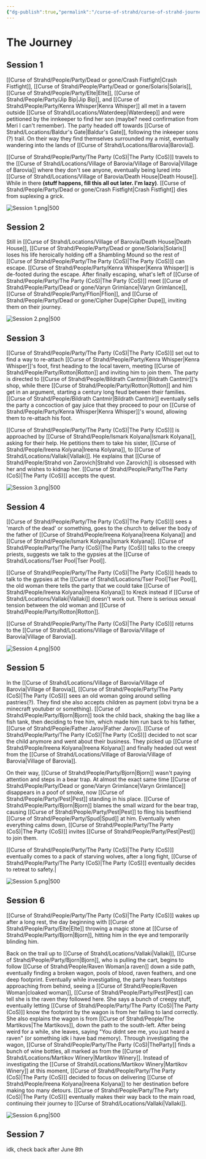 ```yaml
---
{"dg-publish":true,"permalink":"/curse-of-strahd/curse-of-strahd-journey/","tags":["gardenEntry"]}
---
```


# The Journey
## Session 1
[[Curse of Strahd/People/Party/Dead or gone/Crash Fistfight\|Crash Fistfight]], [[Curse of Strahd/People/Party/Dead or gone/Solaris\|Solaris]], [[Curse of Strahd/People/Party/Elte\|Elte]], [[Curse of Strahd/People/Party/Jip Bip\|Jip Bip]], and [[Curse of Strahd/People/Party/Kenra Whisper\|Kenra Whisper]] all met in a tavern outside [[Curse of Strahd/Locations/Waterdeep\|Waterdeep]] and were petitioned by the innkeeper to find her son (maybe? need confirmation from Meri I can't remember). The party headed off towards [[Curse of Strahd/Locations/Baldur's Gate\|Baldur's Gate]], following the inkeeper sons (?) trail.
On their way they find themselves surrounded my a mist, eventually wandering into the lands of [[Curse of Strahd/Locations/Barovia\|Barovia]]. 

[[Curse of Strahd/People/Party/The Party (CoS)\|The Party (CoS)]] travels to the [[Curse of Strahd/Locations/Village of Barovia/Village of Barovia\|Village of Barovia]] where they don't see anyone, eventually being lured into [[Curse of Strahd/Locations/Village of Barovia/Death House\|Death House]]. While in there **(stuff happens, fill this all out later. I'm lazy)**. [[Curse of Strahd/People/Party/Dead or gone/Crash Fistfight\|Crash Fistfight]] dies from suplexing a grick.

![Session 1.png|500](/img/user/Curse%20of%20Strahd/Images/Maps/Session%201.png)
## Session 2
Still in [[Curse of Strahd/Locations/Village of Barovia/Death House\|Death House]], [[Curse of Strahd/People/Party/Dead or gone/Solaris\|Solaris]] loses his life heroically holding off a Shambling Mound so the rest of [[Curse of Strahd/People/Party/The Party (CoS)\|The Party (CoS)]] can escape. [[Curse of Strahd/People/Party/Kenra Whisper\|Kenra Whisper]] is de-footed during the escape. After finally escaping, what's left of [[Curse of Strahd/People/Party/The Party (CoS)\|The Party (CoS)]] meet [[Curse of Strahd/People/Party/Dead or gone/Varyn Grimlance\|Varyn Grimlance]], [[Curse of Strahd/People/Party/Ffion\|Ffion]], and [[Curse of Strahd/People/Party/Dead or gone/Cipher Dupe\|Cipher Dupe]], inviting them on their journey.

![Session 2.png|500](/img/user/Curse%20of%20Strahd/Images/Maps/Session%202.png)
## Session 3
[[Curse of Strahd/People/Party/The Party (CoS)\|The Party (CoS)]] set out to find a way to re-attach [[Curse of Strahd/People/Party/Kenra Whisper\|Kenra Whisper]]'s foot, first heading to the local tavern, meeting [[Curse of Strahd/People/Party/Rotton\|Rotton]] and inviting him to join them. The party is directed to [[Curse of Strahd/People/Bildrath Cantmir\|Bildrath Cantmir]]'s shop, while there [[Curse of Strahd/People/Party/Rotton\|Rotton]] and him get in an argument, starting a century long feud between their families. [[Curse of Strahd/People/Bildrath Cantmir\|Bildrath Cantmir]] eventually sells the party a concoction of gay juice that they proceed to pour on [[Curse of Strahd/People/Party/Kenra Whisper\|Kenra Whisper]]'s wound, allowing them to re-attach his foot.

[[Curse of Strahd/People/Party/The Party (CoS)\|The Party (CoS)]] is approached by [[Curse of Strahd/People/Ismark Kolyana\|Ismark Kolyana]], asking for their help. He petitions them to take his sister, [[Curse of Strahd/People/Ireena Kolyana\|Ireena Kolyana]], to [[Curse of Strahd/Locations/Vallaki\|Vallaki]]. He explains that [[Curse of Strahd/People/Strahd von Zarovich\|Strahd von Zarovich]] is obsessed with her and wishes to kidnap her. [[Curse of Strahd/People/Party/The Party (CoS)\|The Party (CoS)]] accepts the quest.

![Session 3.png|500](/img/user/Curse%20of%20Strahd/Images/Maps/Session%203.png)
## Session 4
[[Curse of Strahd/People/Party/The Party (CoS)\|The Party (CoS)]] sees a 'march of the dead' or something, goes to the church to deliver the body of the father of [[Curse of Strahd/People/Ireena Kolyana\|Ireena Kolyana]] and [[Curse of Strahd/People/Ismark Kolyana\|Ismark Kolyana]]. [[Curse of Strahd/People/Party/The Party (CoS)\|The Party (CoS)]] talks to the creepy priests, suggests we talk to the gypsies at the [[Curse of Strahd/Locations/Tser Pool\|Tser Pool]].

[[Curse of Strahd/People/Party/The Party (CoS)\|The Party (CoS)]] heads to talk to the gypsies at the [[Curse of Strahd/Locations/Tser Pool\|Tser Pool]], the old woman there tells the party that we could take [[Curse of Strahd/People/Ireena Kolyana\|Ireena Kolyana]] to Krezk instead if [[Curse of Strahd/Locations/Vallaki\|Vallaki]] doesn't work out. There is serious sexual tension between the old woman and [[Curse of Strahd/People/Party/Rotton\|Rotton]]. 

[[Curse of Strahd/People/Party/The Party (CoS)\|The Party (CoS)]] returns to the [[Curse of Strahd/Locations/Village of Barovia/Village of Barovia\|Village of Barovia]].

![Session 4.png|500](/img/user/Curse%20of%20Strahd/Images/Maps/Session%204.png)
## Session 5
In the [[Curse of Strahd/Locations/Village of Barovia/Village of Barovia\|Village of Barovia]], [[Curse of Strahd/People/Party/The Party (CoS)\|The Party (CoS)]] sees an old woman going around selling pastries(?). They find she also accepts children as payment (obvi tryna be a minecraft youtuber or something). [[Curse of Strahd/People/Party/Bjorn\|Bjorn]] took the child back, shaking the bag like a fish tank, then deciding to free him, which made him run back to his father, [[Curse of Strahd/People/Father Jarov\|Father Jarov]]. [[Curse of Strahd/People/Party/The Party (CoS)\|The Party (CoS)]] decided to not scar the child anymore and went about their business. They picked up [[Curse of Strahd/People/Ireena Kolyana\|Ireena Kolyana]] and finally headed out west from the [[Curse of Strahd/Locations/Village of Barovia/Village of Barovia\|Village of Barovia]].

On their way, [[Curse of Strahd/People/Party/Bjorn\|Bjorn]] wasn't paying attention and steps in a bear trap. At almost the exact same time [[Curse of Strahd/People/Party/Dead or gone/Varyn Grimlance\|Varyn Grimlance]] disappears in a poof of smoke, now [[Curse of Strahd/People/Party/Pest\|Pest]] standing in his place. [[Curse of Strahd/People/Party/Bjorn\|Bjorn]] blames the small wizard for the bear trap, causing [[Curse of Strahd/People/Party/Pest\|Pest]] to fling his bestfriend [[Curse of Strahd/People/Party/Spud\|Spud]] at him. Eventually when everything calms down, [[Curse of Strahd/People/Party/The Party (CoS)\|The Party (CoS)]] invites [[Curse of Strahd/People/Party/Pest\|Pest]] to join them.

[[Curse of Strahd/People/Party/The Party (CoS)\|The Party (CoS)]] eventually comes to a pack of starving wolves, after a long fight, [[Curse of Strahd/People/Party/The Party (CoS)\|The Party (CoS)]] eventually decides to retreat to safety.|

![Session 5.png|500](/img/user/Curse%20of%20Strahd/Images/Maps/Session%205.png)
## Session 6
[[Curse of Strahd/People/Party/The Party (CoS)\|The Party (CoS)]] wakes up after a long rest, the day beginning with [[Curse of Strahd/People/Party/Elte\|Elte]] throwing a magic stone at [[Curse of Strahd/People/Party/Bjorn\|Bjorn]], hitting him in the eye and temporarily blinding him. 

Back on the trail up to [[Curse of Strahd/Locations/Vallaki\|Vallaki]], [[Curse of Strahd/People/Party/Bjorn\|Bjorn]], who is pulling the cart, begins to follow [[Curse of Strahd/People/Raven Woman\|a raven]] down a side path, eventually finding a broken wagon, pools of blood, raven feathers, and one deep footprint. Eventually while investigating, the party hears footsteps approaching from behind, seeing a [[Curse of Strahd/People/Raven Woman\|cloaked woman]], [[Curse of Strahd/People/Party/Pest\|Pest]] can tell she is the raven they followed here. She says a bunch of creepy stuff, eventually letting [[Curse of Strahd/People/Party/The Party (CoS)\|The Party (CoS)]] know the footprint by the wagon is from her failing to land correctly. She also explains the wagon is from [[Curse of Strahd/People/The Martikovs\|The Martikovs]], down the path to the south-left. After being weird for a while, she leaves, saying "You didnt see me, you just heard a raven" (or something idk i have bad memory). Through investigating the wagon, [[Curse of Strahd/People/Party/The Party (CoS)\|TheParty]] finds a bunch of wine bottles, all marked as from the [[Curse of Strahd/Locations/Martikov Winery\|Martikov Winery]]. Instead of investigating the [[Curse of Strahd/Locations/Martikov Winery\|Martikov Winery]] at this moment, [[Curse of Strahd/People/Party/The Party (CoS)\|The Party (CoS)]] decided to focus on delivering [[Curse of Strahd/People/Ireena Kolyana\|Ireena Kolyana]] to her destination before making too many detours. [[Curse of Strahd/People/Party/The Party (CoS)\|The Party (CoS)]] eventually makes their way back to the main road, continuing their journey to [[Curse of Strahd/Locations/Vallaki\|Vallaki]].

![Session 6.png|500](/img/user/Curse%20of%20Strahd/Images/Maps/Session%206.png)
## Session 7
idk, check back after June 8th